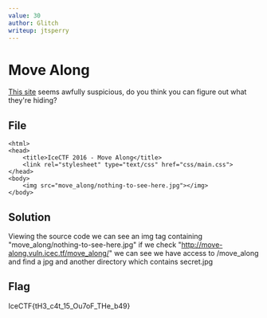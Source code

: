 ```yaml
---
value: 30
author: Glitch
writeup: jtsperry
---
```


# Move Along

  [This site](http://move-along.vuln.icec.tf/) seems awfully suspicious, do you think you can figure out what they're hiding? 

## File

	<html>
    <head>
        <title>IceCTF 2016 - Move Along</title>
        <link rel="stylesheet" type="text/css" href="css/main.css">
    </head>
    <body>
        <img src="move_along/nothing-to-see-here.jpg"></img>
    </body>
  </html>

## Solution

Viewing the source code we can see an img tag containing "move_along/nothing-to-see-here.jpg"
if we check "http://move-along.vuln.icec.tf/move_along/"
we can see we have access to /move_along and find a jpg and another directory which contains secret.jpg

## Flag

IceCTF{tH3_c4t_15_Ou7oF_THe_b49}
